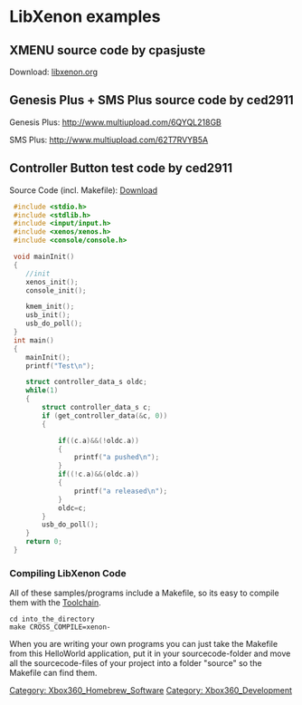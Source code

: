 # LibXenon examples

## XMENU source code by **cpasjuste**

Download: [libxenon.org](http://file.libxenon.org/free60/libxenon/xmenu_src_20090914.tar.gz)

## Genesis Plus + SMS Plus source code by **ced2911**

Genesis Plus: <http://www.multiupload.com/6QYQL218GB>

SMS Plus: <http://www.multiupload.com/62T7RVYB5A>

## Controller Button test code by **ced2911**

Source Code (incl. Makefile): [Download](http://file.libxenon.org/free60/libxenon/LibXenon_HelloWorld.tar.gz)

``` cpp
 #include <stdio.h>
 #include <stdlib.h>
 #include <input/input.h>
 #include <xenos/xenos.h>
 #include <console/console.h>

 void mainInit()
 {
    //init
    xenos_init();
    console_init();

    kmem_init();
    usb_init();
    usb_do_poll();
 }
 int main()
 {
    mainInit();
    printf("Test\n");

    struct controller_data_s oldc;
    while(1)
    {
        struct controller_data_s c;
        if (get_controller_data(&c, 0))
        {

            if((c.a)&&(!oldc.a))
            {
                printf("a pushed\n");
            }
            if((!c.a)&&(oldc.a))
            {
                printf("a released\n");
            }
            oldc=c;
        }
        usb_do_poll();
    }
    return 0;
 }
```

### Compiling LibXenon Code

All of these samples/programs include a Makefile, so its easy to compile
them with the [Toolchain](../Compiling_the_Toolchain).

``` 
cd into_the_directory
make CROSS_COMPILE=xenon-
```

When you are writing your own programs you can just take the Makefile
from this HelloWorld application, put it in your sourcecode-folder and
move all the sourcecode-files of your project into a folder "source" so
the Makefile can find
them.

[Category: Xbox360_Homebrew_Software](../Category_Xbox360_Homebrew_Software)
[Category: Xbox360_Development](../Category_Xbox360_Development)
